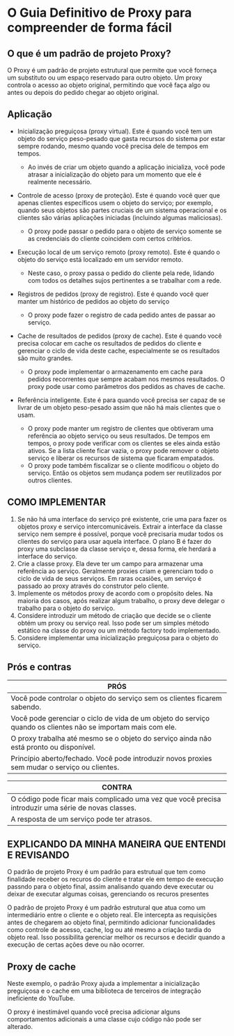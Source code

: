 # O Guia Definitivo de Proxy para compreender de forma fácil

## O que é um padrão de projeto Proxy?

O Proxy é um padrão de projeto estrutural que permite que você forneça um substituto ou um espaço reservado para outro
objeto. Um proxy controla o acesso ao objeto original, permitindo que você faça algo ou antes ou depois do pedido chegar
ao objeto original.

## Aplicação

* Inicialização preguiçosa (proxy virtual). Este é quando você tem um objeto do serviço peso-pesado que gasta recursos
  do sistema por estar sempre rodando, mesmo quando você precisa dele de tempos em tempos.
    * Ao invés de criar um objeto quando a aplicação inicializa, você pode atrasar a inicialização do objeto para um
      momento que ele é realmente necessário.


* Controle de acesso (proxy de proteção). Este é quando você quer que apenas clientes específicos usem o objeto do
  serviço; por exemplo, quando seus objetos são partes cruciais de um sistema operacional e os clientes são várias
  aplicações iniciadas (incluindo algumas maliciosas).
    * O proxy pode passar o pedido para o objeto de serviço somente se as credenciais do cliente coincidem com certos
      critérios.

* Execução local de um serviço remoto (proxy remoto). Este é quando o objeto do serviço está localizado em um servidor
  remoto.
    * Neste caso, o proxy passa o pedido do cliente pela rede, lidando com todos os detalhes sujos pertinentes a se
      trabalhar com a rede.

* Registros de pedidos (proxy de registro). Este é quando você quer manter um histórico de pedidos ao objeto do serviço
  * O proxy pode fazer o registro de cada pedido antes de passar ao serviço.

* Cache de resultados de pedidos (proxy de cache). Este é quando você precisa colocar em cache os resultados de pedidos
  do cliente e gerenciar o ciclo de vida deste cache, especialmente se os resultados são muito grandes.
    * O proxy pode implementar o armazenamento em cache para pedidos recorrentes que sempre acabam nos mesmos
      resultados. O proxy pode usar como parâmetros dos pedidos as chaves de cache.

* Referência inteligente. Este é para quando você precisa ser capaz de se livrar de um objeto peso-pesado assim que não
  há mais clientes que o usam.
    * O proxy pode manter um registro de clientes que obtiveram uma referência ao objeto serviço ou seus resultados. De
      tempos em tempos, o proxy pode verificar com os clientes se eles ainda estão ativos. Se a lista cliente ficar
      vazia, o proxy pode remover o objeto serviço e liberar os recursos de sistema que ficaram empatados.
    * O proxy pode também fiscalizar se o cliente modificou o objeto do serviço. Então os objetos sem mudança podem ser
      reutilizados por outros clientes.

## COMO IMPLEMENTAR

1. Se não há uma interface do serviço pré existente, crie uma para fazer os objetos proxy e serviço intercomunicáveis.
   Extrair a interface da classe serviço nem sempre é possível, porque você precisaria mudar todos os clientes do
   serviço para usar aquela interface. O plano B é fazer do proxy uma subclasse da classe serviço e, dessa forma, ele
   herdará a interface do serviço.
2. Crie a classe proxy. Ela deve ter um campo para armazenar uma referência ao serviço. Geralmente proxies criam e
   gerenciam todo o ciclo de vida de seus serviços. Em raras ocasiões, um serviço é passado ao proxy através do
   construtor pelo cliente.
3. Implemente os métodos proxy de acordo com o propósito deles. Na maioria dos casos, após realizar algum trabalho, o
   proxy deve delegar o trabalho para o objeto do serviço.
4. Considere introduzir um método de criação que decide se o cliente obtém um proxy ou serviço real. Isso pode ser um
   simples método estático na classe do proxy ou um método factory todo implementado.
5. Considere implementar uma inicialização preguiçosa para o objeto do serviço.


## Prós e contras

| PRÓS                                                                                                         | 
|--------------------------------------------------------------------------------------------------------------|
| Você pode controlar o objeto do serviço sem os clientes ficarem sabendo.                                     |
| Você pode gerenciar o ciclo de vida de um objeto do serviço quando os clientes não se importam mais com ele. |
| O proxy trabalha até mesmo se o objeto do serviço ainda não está pronto ou disponível.                       |
| Princípio aberto/fechado. Você pode introduzir novos proxies sem mudar o serviço ou clientes.                |

| CONTRA                                                                                                                                                   | 
|----------------------------------------------------------------------------------------------------------------------------------------------------------|
| O código pode ficar mais complicado uma vez que você precisa introduzir uma série de novas classes. |
| A resposta de um serviço pode ter atrasos.           |

## EXPLICANDO DA MINHA MANEIRA QUE ENTENDI E REVISANDO

O padrão de projeto Proxy é um padrão para estrutual que tem como finalidade receber os recuros do cliente e tratar ele
em tempo de execução passndo para o objeto final, assim analisando quando deve executar ou deixar de executar algumas
coisas, gerenciando os recuros presentes

O padrão de projeto Proxy é um padrão estrutural que atua como um intermediário entre o cliente e o objeto real. Ele
intercepta as requisições antes de chegarem ao objeto final, permitindo adicionar funcionalidades como controle de
acesso, cache, log ou até mesmo a criação tardia do objeto real. Isso possibilita gerenciar melhor os recursos e decidir
quando a execução de certas ações deve ou não ocorrer.

## Proxy de cache

Neste exemplo, o padrão Proxy ajuda a implementar a inicialização preguiçosa e o cache em uma biblioteca de terceiros de
integração ineficiente do YouTube.

O proxy é inestimável quando você precisa adicionar alguns comportamentos adicionais a uma classe cujo código não pode
ser alterado.

